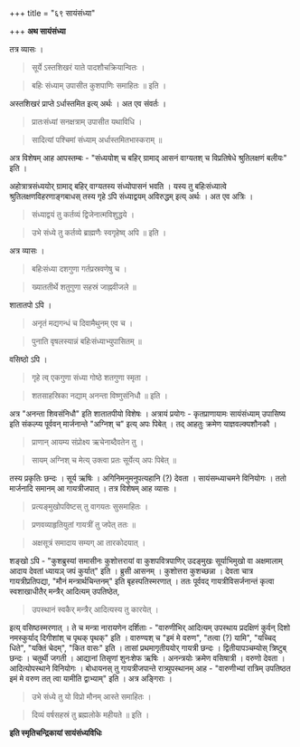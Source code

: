 +++
title = "६९ सायंसंध्या"

+++
**अथ सायंसंध्या**

तत्र व्यासः ।

> सूर्ये ऽस्तशिखरं याते पादशौचक्रियान्वितः ।

> बहिः संध्याम् उपासीत कुशपाणिः समाहितः ॥ इति ।

अस्तशिखरं प्राप्ते ऽर्धास्तमित इत्य् अर्थः । अत एव संवर्तः ।

> प्रातःसंध्यां सनक्षत्राम् उपासीत यथाविधि ।

> सादित्यां पश्चिमां संध्याम् अर्धास्तमितभास्कराम् ॥

अत्र विशेषम् आह आपस्तम्बः -  "संध्ययोश् च बहिर् ग्रामाद् आसनं वाग्यतश् च विप्रतिषेधे श्रुतिलक्षणं बलीयः" इति । 

अहोत्रात्रसंध्ययोर् ग्रामाद् बहिर् वाग्यतस्य संध्योपासनं भवति । यस्य तु बहिःसंध्यात्वे श्रुतिलक्षणविहरणाङ्गबाधस् तस्य गृहे ऽपि संध्याद्वयम् अविरुद्धम् इत्य् अर्थः । अत एव अत्रिः ।

> संध्याद्वयं तु कर्तव्यं द्विजेनात्मविशुद्धये ।

> उभे संध्ये तु कर्तव्ये ब्राह्मणैः स्वगृहेष्व् अपि ॥ इति ।

अत्र व्यासः ।

> बहिःसंध्या दशगुणा गर्तप्रस्रवणेषु च ।

> ख्याततीर्थे शतुगुणा सहस्रं जाह्नवीजले ॥

शातातपो ऽपि ।

> अनृतं मद्यगन्धं च दिवामैथुनम् एव च ।

> पुनाति वृषलस्यान्नं बहिःसंध्याभ्युपासितम् ॥

वसिष्ठो ऽपि ।

> गृहे त्व् एकगुणा संध्या गोष्ठे शतगुणा स्मृता ।

> शतसाहस्रिका नद्याम् अनन्ता विष्णुसंनिधौ ॥ इति ।

अत्र "अनन्ता शिवसंनिधौ" इति शातातपीयो विशेषः । अत्रायं प्रयोगः -  कृतप्राणायामः सायंसंध्याम् उपासिष्य इति संकल्प्य पूर्ववन् मार्जनान्ते "अग्निश् च" इत्य् अपः पिबेत् । तद् आहतुः क्रमेण याज्ञवल्क्यशौनकौ ।

> प्राणान् आयम्य संप्रोक्ष्य ऋचेनाब्दैवतेन तु ।

> सायम् अग्निश् च मेत्य् उक्त्वा प्रतः सूर्येत्य् अपः पिबेत् ॥

तस्य प्रकृतिः छन्दः । सूर्य ऋषिः । अगिनिमनुमनुपत्यहानि (?) देवता । सायंसम्ध्याचमने विनियोगः । ततो मार्जनादि समानम् आ गायत्रीजपात् । तत्र विशेषम् आह व्यासः ।

> प्रत्यङ्मुखोपविष्टस् तु वागयतः सुसमाहितः ।

> प्रणवव्याहृतियुतां गायत्रीं तु जपेत् ततः ॥

> अक्षसूत्रं समादाय सम्यग् आ तारकोदयात् ।

शङ्खो ऽपि -  "कुशब्रुस्यां समासीनः कुशोत्तरायां वा कुशपवित्रपाणिर् उदङ्मुखः सूर्याभिमुखो वा अक्षमालाम् आदाय देवतां ध्यायञ् जपं कुर्यात्" इति । ब्रुसी आसनम् । कुशोत्तरा कुशच्छन्ना । देवता चात्र गायत्रीप्रतिपद्या, "मौनं मन्त्रार्थचिन्तनम्" इति बृहस्पतिस्मरणात् । ततः पूर्ववद् गायत्रीविसर्जनान्तं कृत्वा स्वशाखाधीतैर् मन्त्रैर् आदित्यम् उपतिष्ठेत,

> उपस्थानं स्वकैर् मन्त्रैर् आदित्यस्य तु कारयेत् ।

इत्य् वसिष्ठस्मरणात् । ते च मन्त्रा नारायणेन दर्शिताः -  "वारुणीभिर् आदित्यम् उपस्थाय प्रदक्षिणं कुर्वन् दिशो नमस्कुर्याद् दिगीशांश् च पृथक् पृथक्" इति । वारुण्यश् च "इमं मे वरुण", "तत्वा (?) यामि", "यच्चिद् धिते", "यक्तिं चेदम्", "कित वासः" इति । तासां प्रथमागृतीययोर् गायत्री छन्दः । द्वितीयापञ्चम्योस् त्रिष्टुब् छन्दः । चतुर्थी जगती । आद्यानां तिसृणां शुनःशेफ ऋषिः । अनन्त्रयोः क्रमेण वसिषात्री । वरुणो देवता । आदित्योपस्थाने विनियोगः । बोधायनस् तु गायत्रीजपान्ते रात्र्युपस्थानम् आह -  "वारुणीभ्यां रात्रिम् उपतिष्ठत इमं मे वरुण तत् त्वा यामीति द्वाभ्याम्" इति । अत्र अङ्गिराः ।

> उभे संध्ये तु यो विप्रो मौनम् आस्ते समाहितः ।

> दिव्यं वर्षसहस्रं तु ब्रह्मलोके महीयते ॥ इति ।

**इति स्मृतिचन्द्रिकायां सायंसंध्यविधिः**
